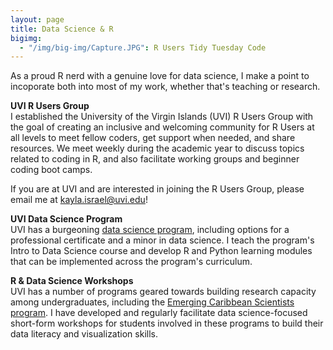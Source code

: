 ```yaml
---
layout: page
title: Data Science & R
bigimg:
  - "/img/big-img/Capture.JPG": R Users Tidy Tuesday Code
---  
```

As a proud R nerd with a genuine love for data science, I make a point to incoporate both into most of my work, whether that's teaching or research.  

**UVI R Users Group**  
I established the University of the Virgin Islands (UVI) R Users Group with the goal of creating an inclusive and welcoming community for R Users at all levels to meet fellow coders, get support when needed, and share resources. We meet weekly during the academic year to discuss topics related to coding in R, and also facilitate working groups and beginner coding boot camps.   

If you are at UVI and are interested in joining the R Users Group, please email me at kayla.israel@uvi.edu!  

**UVI Data Science Program**  
UVI has a burgeoning [data science program](https://www.uvi.edu/academics/programs/data-science.html), including options for a professional certificate and a minor in data science. I teach the program's Intro to Data Science course and develop R and Python learning modules that can be implemented across the program's curriculum.  

**R & Data Science Workshops**  
UVI has a number of programs geared towards building research capacity among undergraduates, including the [Emerging Caribbean Scientists program](https://www.uvi.edu/research/emerging-caribbean-scientists-programs/index.html). I have developed and regularly facilitate data science-focused short-form workshops for students involved in these programs to build their data literacy and visualization skills.

